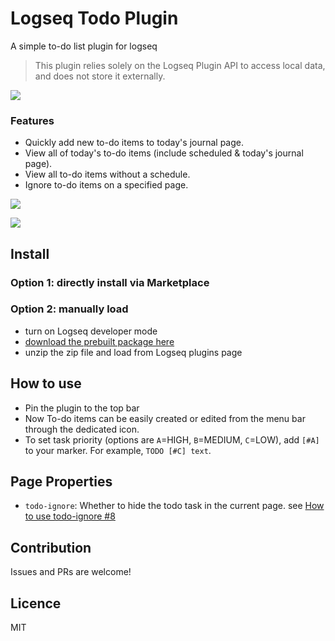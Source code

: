 # Logseq Todo Plugin

A simple to-do list plugin for logseq

> This plugin relies solely on the Logseq Plugin API to access local data, and does not store it externally.

<a href="https://www.buymeacoffee.com/yuexunjiang"><img src="https://img.buymeacoffee.com/button-api/?text=Buy me a coffee&emoji=&slug=yuexunjiang&button_colour=FFDD00&font_colour=000000&font_family=Comic&outline_colour=000000&coffee_colour=ffffff" /></a>

### Features
- Quickly add new to-do items to today's journal page.
- View all of today's to-do items (include scheduled & today's journal page).
- View all to-do items without a schedule.
- Ignore to-do items on a specified page.

![](./screenshots/plugin-panel.png)

![](./screenshots/plugin-settings.png)

## Install

### Option 1: directly install via Marketplace

### Option 2: manually load

- turn on Logseq developer mode
- [download the prebuilt package here](https://github.com/ahonn/logseq-plugin-todo/releases)
- unzip the zip file and load from Logseq plugins page

## How to use

- Pin the plugin to the top bar
- Now To-do items can be easily created or edited from the menu bar through the dedicated icon.
- To set task priority (options are `A`=HIGH, `B`=MEDIUM, `C`=LOW), add `[#A]` to your marker. For example, `TODO [#C] text`.

## Page Properties

- `todo-ignore`: Whether to hide the todo task in the current page. see [How to use todo-ignore #8](https://github.com/ahonn/logseq-plugin-todo/issues/8)

## Contribution
Issues and PRs are welcome!

## Licence
MIT
